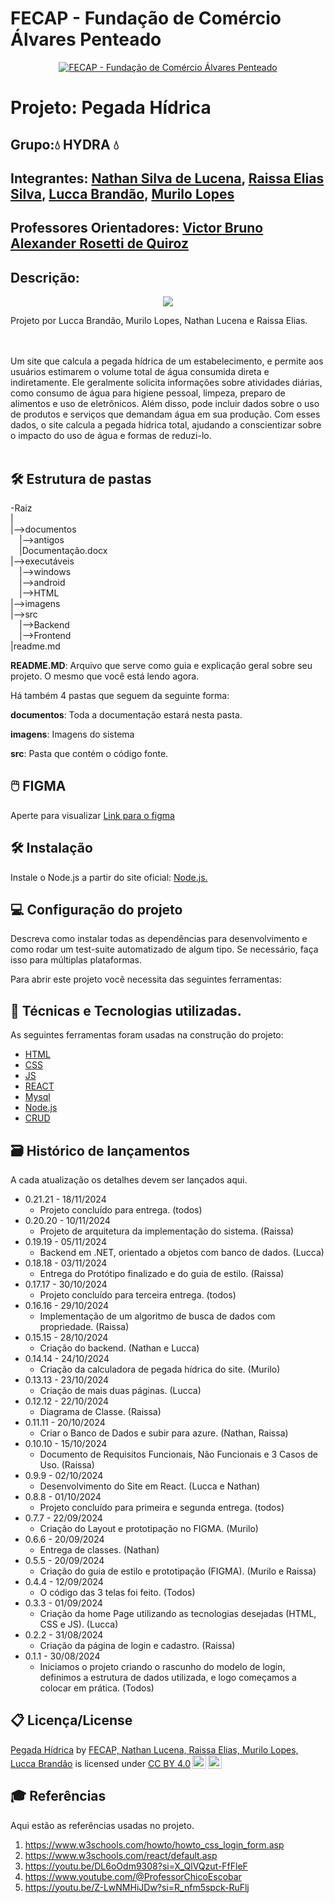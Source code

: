 # FECAP - Fundação de Comércio Álvares Penteado

<p align="center">
<a href= "https://www.fecap.br/"><img src="https://encrypted-tbn0.gstatic.com/images?q=tbn:ANd9GcRhZPrRa89Kma0ZZogxm0pi-tCn_TLKeHGVxywp-LXAFGR3B1DPouAJYHgKZGV0XTEf4AE&usqp=CAU" alt="FECAP - Fundação de Comércio Álvares Penteado" border="0"></a>
</p>

# Projeto: Pegada Hídrica
## Grupo:💧 HYDRA 💧
## Integrantes: <a href="https://www.linkedin.com/in/nathan-lucena-0a271a26a">Nathan Silva de Lucena</a>, <a href="https://www.linkedin.com/in/raissa-elias-873178232/">Raissa Elias Silva</a>, <a href="https://www.linkedin.com/in/lucca-brand%C3%A3o-821044243?utm_source=share&utm_campaign=share_via&utm_content=profile&utm_medium=ios_app">Lucca Brandão</a>, <a href="https://www.linkedin.com/in/murilo-de-alencar-lopes-55532524a?utm_source=share&utm_campaign=share_via&utm_content=profile&utm_medium=ios_app">Murilo Lopes<a>

## Professores Orientadores: <a href="https://www.linkedin.com/in/victorbarq/">Victor Bruno Alexander Rosetti de Quiroz</a>
## Descrição:

<p align="center">
<img src = "![Captura de Tela (4)](https://github.com/user-attachments/assets/81cfa0bb-c951-477a-bbc7-5c3c02f69328)">


  
  Projeto por Lucca Brandão, Murilo Lopes, Nathan Lucena e Raissa Elias.



<br><br>
Um site que calcula a pegada hídrica de um estabelecimento, e permite aos usuários estimarem o volume total de água consumida direta e indiretamente. Ele geralmente solicita informações sobre atividades diárias, como consumo de água para higiene pessoal, limpeza, preparo de alimentos e uso de eletrônicos. Além disso, pode incluir dados sobre o uso de produtos e serviços que demandam água em sua produção. Com esses dados, o site calcula a pegada hídrica total, ajudando a conscientizar sobre o impacto do uso de água e formas de reduzi-lo.
<br><br>

## 🛠 Estrutura de pastas

-Raiz<br>
|<br>
|-->documentos<br>
  &emsp;|-->antigos<br>
  &emsp;|Documentação.docx<br>
|-->executáveis<br>
  &emsp;|-->windows<br>
  &emsp;|-->android<br>
  &emsp;|-->HTML<br>
|-->imagens<br>
|-->src<br>
  &emsp;|-->Backend<br>
  &emsp;|-->Frontend<br>
|readme.md<br>


<b>README.MD</b>: Arquivo que serve como guia e explicação geral sobre seu projeto. O mesmo que você está lendo agora.

Há também 4 pastas que seguem da seguinte forma:

<b>documentos</b>: Toda a documentação estará nesta pasta.

<b>imagens</b>: Imagens do sistema

<b>src</b>: Pasta que contém o código fonte.

## 🖱️ FIGMA 
Aperte para visualizar
[Link para o figma](https://www.figma.com/design/QnuNTJxtMbLB7Taxbjcco6/Untitled?node-id=0-1&t=u1mhtqNxjdK9CCon-1)

## 🛠 Instalação
 Instale o Node.js a partir do site oficial: [Node.js.](https://nodejs.org/pt)
 
## 💻 Configuração do projeto
Descreva como instalar todas as dependências para desenvolvimento e como rodar um test-suite automatizado de algum tipo. Se necessário, faça isso para múltiplas plataformas.

Para abrir este projeto você necessita das seguintes ferramentas:


## 📱 Técnicas e Tecnologias utilizadas.

As seguintes ferramentas foram usadas na construção do projeto:

- [HTML](https://www.w3schools.com/html/)
- [CSS](https://www.w3schools.com/css/)
- [JS](https://developer.mozilla.org/pt-BR/docs/Learn/Getting_started_with_the_web/JavaScript_basics)
- [REACT](https://pt-br.reactjs.org/)
- [Mysql](https://www.mysql.com/)
- [Node.js](https://nodejs.org/en/)
- [CRUD](https://coodesh.com/blog/dicionario/o-que-e-crud/#:~:text=Primeiramente%2C%20CRUD%20%C3%A9%20o%20acr%C3%B4nimo,sua%20m%C3%A1quina%20ou%20na%20nuvem.)
  


## 🗃 Histórico de lançamentos

A cada atualização os detalhes devem ser lançados aqui.

* 0.21.21 - 18/11/2024
    * Projeto concluído para entrega. (todos)
* 0.20.20 - 10/11/2024
    * Projeto de arquitetura da implementação do sistema. (Raissa)
* 0.19.19 - 05/11/2024
    * Backend em .NET, orientado a objetos com banco de dados. (Lucca)
* 0.18.18 - 03/11/2024
    * Entrega do Protótipo finalizado e do guia de estilo. (Raissa)
* 0.17.17 - 30/10/2024
    * Projeto concluído para terceira entrega. (todos)
* 0.16.16 - 29/10/2024
    * Implementação de um algoritmo de busca de dados com propriedade. (Raissa)
* 0.15.15 - 28/10/2024
    * Criação do backend. (Nathan e Lucca)
* 0.14.14 - 24/10/2024
    * Criação da calculadora de pegada hídrica do site. (Murilo)
* 0.13.13 - 23/10/2024
    * Criação de mais duas páginas. (Lucca)
* 0.12.12 - 22/10/2024
    * Diagrama de Classe. (Raissa)
* 0.11.11 - 20/10/2024 
    * Criar o Banco de Dados e subir para azure. (Nathan, Raissa)
* 0.10.10 - 15/10/2024 
    * Documento de Requisitos Funcionais, Não Funcionais e 3 Casos de Uso. (Raissa)
* 0.9.9 - 02/10/2024 
    * Desenvolvimento do Site em React. (Lucca e Nathan)
* 0.8.8 - 01/10/2024
    * Projeto concluído para primeira e segunda entrega. (todos)
* 0.7.7 - 22/09/2024
    * Criação do Layout e prototipação no FIGMA. (Murilo)
* 0.6.6 - 20/09/2024
    * Entrega de classes. (Nathan)
* 0.5.5 - 20/09/2024
    *  Criação do guia de estilo e prototipação (FIGMA). (Murilo e Raissa)  
* 0.4.4 - 12/09/2024 
    * O código das 3 telas foi feito. (Todos)
* 0.3.3 - 01/09/2024 
    * Criação da home Page utilizando as tecnologias desejadas (HTML, CSS e JS). (Lucca)
* 0.2.2 - 31/08/2024 
    * Criação da página de login e cadastro. (Raissa)
* 0.1.1 - 30/08/2024 
    * Iniciamos o projeto criando o rascunho do modelo de login, definimos a estrutura de dados utilizada, e logo começamos a colocar em prática. (Todos)

## 📋 Licença/License
<p xmlns:cc="http://creativecommons.org/ns#" xmlns:dct="http://purl.org/dc/terms/"><a property="dct:title" rel="cc:attributionURL" href="https://github.com/2024-2-NADS2/Projeto5">Pegada Hídrica</a> by <a rel="cc:attributionURL dct:creator" property="cc:attributionName" href="https://github.com/2024-2-NADS2/Projeto5">FECAP, Nathan Lucena, Raissa Elias, Murilo Lopes, Lucca Brandão</a> is licensed under <a href="https://creativecommons.org/licenses/by/4.0/?ref=chooser-v1" target="_blank" rel="license noopener noreferrer" style="display:inline-block;">CC BY 4.0<img style="height:22px!important;margin-left:3px;vertical-align:text-bottom;" src="https://mirrors.creativecommons.org/presskit/icons/cc.svg?ref=chooser-v1" alt=""><img style="height:22px!important;margin-left:3px;vertical-align:text-bottom;" src="https://mirrors.creativecommons.org/presskit/icons/by.svg?ref=chooser-v1" alt=""></a></p>

## 🎓 Referências

Aqui estão as referências usadas no projeto.

1. <https://www.w3schools.com/howto/howto_css_login_form.asp>
2. <https://www.w3schools.com/react/default.asp>
3. <https://youtu.be/DL6oOdm9308?si=X_QlVQzut-FfFleF>
4. <https://www.youtube.com/@ProfessorChicoEscobar>
5. <https://youtu.be/Z-LwNMHiJDw?si=R_nfm5spck-RuFlj>

